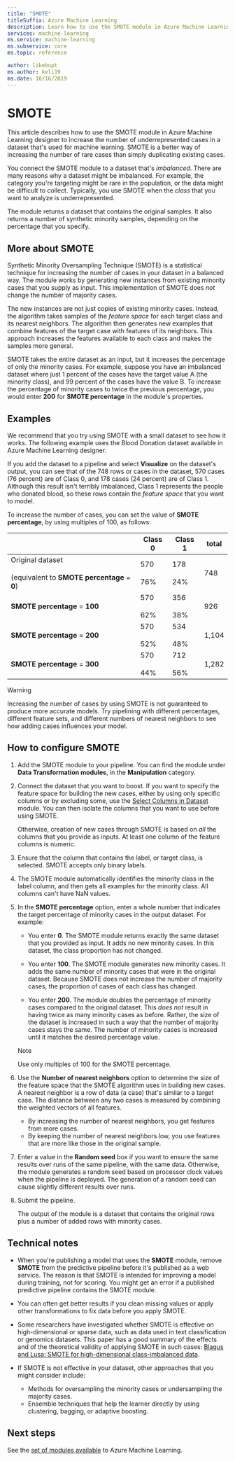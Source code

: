 ```yaml
---
title: "SMOTE"
titleSuffix: Azure Machine Learning
description: Learn how to use the SMOTE module in Azure Machine Learning to increase the number of low-incidence examples in a dataset by using oversampling.
services: machine-learning
ms.service: machine-learning
ms.subservice: core
ms.topic: reference

author: likebupt
ms.author: keli19
ms.date: 10/16/2019
---
```

# SMOTE

This article describes how to use the SMOTE module in Azure Machine Learning designer to increase the number of underrepresented cases in a dataset that's used for machine learning. SMOTE is a better way of increasing the number of rare cases than simply duplicating existing cases.  

You connect the SMOTE module to a dataset that's *imbalanced*. There are many reasons why a dataset might be imbalanced. For example, the category you're targeting might be rare in the population, or the data might be difficult to collect. Typically, you use SMOTE when the *class* that you want to analyze is underrepresented. 
  
The module returns a dataset that contains the original samples. It also returns a number of synthetic minority samples, depending on the percentage that you specify.  
  
## More about SMOTE

Synthetic Minority Oversampling Technique (SMOTE) is a statistical technique for increasing the number of cases in your dataset in a balanced way. The module works by generating new instances from existing minority cases that you supply as input. This implementation of SMOTE does *not* change the number of majority cases.

The new instances are not just copies of existing minority cases. Instead, the algorithm takes samples of the *feature space* for each target class and its nearest neighbors. The algorithm then generates new examples that combine features of the target case with features of its neighbors. This approach increases the features available to each class and makes the samples more general.
  
SMOTE takes the entire dataset as an input, but it increases the percentage of only the minority cases. For example, suppose you have an imbalanced dataset where just 1 percent of the cases have the target value A (the minority class), and 99 percent of the cases have the value B. To increase the percentage of minority cases to twice the previous percentage, you would enter **200** for **SMOTE percentage** in the module's properties.  
  
## Examples  

We recommend that you try using SMOTE with a small dataset to see how it works. The following example uses the Blood Donation dataset available in Azure Machine Learning designer.
  
If you add the dataset to a pipeline and select **Visualize** on the dataset's output, you can see that of the 748 rows or cases in the dataset, 570 cases (76 percent) are of Class 0, and 178 cases (24 percent) are of Class 1. Although this result isn't terribly imbalanced, Class 1 represents the people who donated blood, so these rows contain the *feature space* that you want to model.
 
To increase the number of cases, you can set the value of **SMOTE percentage**, by using multiples of 100, as follows:

||Class 0|Class 1|total|  
|-|-------------|-------------|-----------|  
|Original dataset<br /><br /> (equivalent to **SMOTE percentage** = **0**)|570<br /><br /> 76%|178<br /><br /> 24%|748|  
|**SMOTE percentage** = **100**|570<br /><br /> 62%|356<br /><br /> 38%|926|  
|**SMOTE percentage** = **200**|570<br /><br /> 52%|534<br /><br /> 48%|1,104|  
|**SMOTE percentage** = **300**|570<br /><br /> 44%|712<br /><br /> 56%|1,282|  
  
> [!WARNING]
> Increasing the number of cases by using SMOTE is not guaranteed to produce more accurate models. Try pipelining with different percentages, different feature sets, and different numbers of nearest neighbors to see how adding cases influences your model.  
  
## How to configure SMOTE
  
1.  Add the SMOTE module to your pipeline. You can find the module under **Data Transformation modules**, in the **Manipulation** category.

2. Connect the dataset that you want to boost. If you want to specify the feature space for building the new cases, either by using only specific columns or by excluding some, use the [Select Columns in Dataset](select-columns-in-dataset.md) module. You can then isolate the columns that you want to use before using SMOTE.
  
    Otherwise, creation of new cases through SMOTE is based on *all* the columns that you provide as inputs. At least one column of the feature columns is numeric.
  
3.  Ensure that the column that contains the label, or target class, is selected. SMOTE accepts only binary labels.
  
4.  The SMOTE module automatically identifies the minority class in the label column, and then gets all examples for the minority class. All columns can't have NaN values.
  
5.  In the **SMOTE percentage** option, enter a whole number that indicates the target percentage of minority cases in the output dataset. For example:  
  
    - You enter **0**. The SMOTE module returns exactly the same dataset that you provided as input. It adds no new minority cases. In this dataset, the class proportion has not changed.  
  
    - You enter **100**. The SMOTE module generates new minority cases. It adds the same number of minority cases that were in the original dataset. Because SMOTE does not increase the number of majority cases, the proportion of cases of each class has changed.  
  
    - You enter **200**. The module doubles the percentage of minority cases compared to the original dataset. This *does not* result in having twice as many minority cases as before. Rather, the size of the dataset is increased in such a way that the number of majority cases stays the same. The number of minority cases is increased until it matches the desired percentage value.  
  
    > [!NOTE]
    > Use only multiples of 100 for the SMOTE percentage.

6.  Use the **Number of nearest neighbors** option to determine the size of the feature space that the SMOTE algorithm uses in building new cases. A nearest neighbor is a row of data (a case) that's similar to a target case. The distance between any two cases is measured by combining the weighted vectors of all features.  
  
    + By increasing the number of nearest neighbors, you get features from more cases.
    + By keeping the number of nearest neighbors low, you use features that are more like those in the original sample.  
  
7. Enter a value in the **Random seed** box if you want to ensure the same results over runs of the same pipeline, with the same data. Otherwise, the module generates a random seed based on processor clock values when the pipeline is deployed. The generation of a random seed can cause slightly different results over runs.

8. Submit the pipeline.  
  
   The output of the module is a dataset that contains the original rows plus a number of added rows with minority cases.  

## Technical notes

+ When you're publishing a model that uses the **SMOTE** module, remove **SMOTE** from the predictive pipeline before it's published as a web service. The reason is that SMOTE is intended for improving a model during training, not for scoring. You might get an error if a published predictive pipeline contains the SMOTE module.

+ You can often get better results if you clean missing values or apply other transformations to fix data before you apply SMOTE. 

+ Some researchers have investigated whether SMOTE is effective on high-dimensional or sparse data, such as data used in text classification or genomics datasets. This paper has a good summary of the effects and of the theoretical validity of applying SMOTE in such cases: [Blagus and Lusa: SMOTE for high-dimensional class-imbalanced data](https://bmcbioinformatics.biomedcentral.com/articles/10.1186/1471-2105-14-106).

+ If SMOTE is not effective in your dataset, other approaches that you might consider include:
  + Methods for oversampling the minority cases or undersampling the majority cases.
  + Ensemble techniques that help the learner directly by using clustering, bagging, or adaptive boosting.


## Next steps

See the [set of modules available](module-reference.md) to Azure Machine Learning. 


